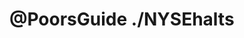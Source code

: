 # @PoorsGuide ./NYSEhalts 

<table id="data-table">
    <thead>
      <tr>
        <!-- Table headers will go here -->
      </tr>
    </thead>
    <tbody>
      <!-- Table data will go here -->
    </tbody>
  </table>
<script>
document.addEventListener('DOMContentLoaded', function() {
  const sheetUrl = 'https://docs.google.com/spreadsheets/d/e/2PACX-1vSm02-ccjaMk1wVhrlnlO5z9_3iavHhVB87VzO7NTCtlfhHfkDXyuLOmVLbgWOkggQlU59Mg8jdQjOj/pub?gid=2010925899&single=true&output=csv';

  fetch(sheetUrl)
    .then(response => response.text())
    .then(data => {
      const rows = parseCSV(data);
      const table = document.getElementById('data-table');

      // Populate headers
      let theadHTML = '';
      rows[0].forEach(header => {
        theadHTML += `<th>${header}</th>`;
      });
      table.querySelector('thead tr').innerHTML = theadHTML;

      // Populate data rows
      let tbodyHTML = '';
      rows.slice(1).forEach(row => {
        tbodyHTML += '<tr>';
        row.forEach(cell => {
          tbodyHTML += `<td>${cell}</td>`;
        });
        tbodyHTML += '</tr>';
      });
      table.querySelector('tbody').innerHTML = tbodyHTML;
    })
    .catch(error => console.error('Error fetching the Google Sheet:', error));
});

function parseCSV(str) {
  const arr = [];
  let quote = false;  // 'true' means we're inside a quoted field

  // Iterate over each character, keep track of quoted field status
  for (let row = 0, col = 0, c = 0; c < str.length; c++) {
    const cc = str[c], nc = str[c+1];  // Current character, next character
    arr[row] = arr[row] || [];
    arr[row][col] = arr[row][col] || '';

    if (cc === '"' && quote && nc === '"') {
      arr[row][col] += cc; ++c;
    } else if (cc === '"') {
      quote = !quote;
    } else if (cc === ',' && !quote) {
      ++col;
    } else if (cc === '\n' && !quote) {
      ++row; col = 0;
    } else {
      arr[row][col] += cc;
    }
  }
  return arr;
}
</script>
